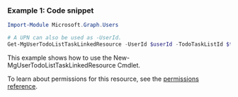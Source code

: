### Example 1: Code snippet

```powershellImport-Module Microsoft.Graph.Users

# A UPN can also be used as -UserId.
Get-MgUserTodoListTaskLinkedResource -UserId $userId -TodoTaskListId $todoTaskListId -TodoTaskId $todoTaskId
```
This example shows how to use the New-MgUserTodoListTaskLinkedResource Cmdlet.
To learn about permissions for this resource, see the [permissions reference](/graph/permissions-reference).


